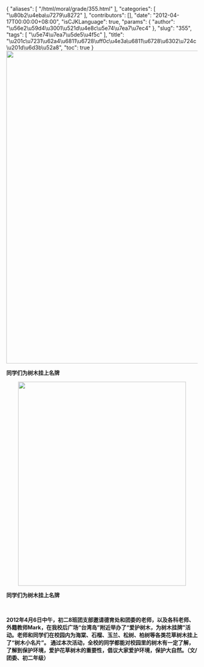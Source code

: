 {
    "aliases": [
        "/html/moral/grade/355.html"
    ],
    "categories": [
        "\u80b2\u4eba\u7279\u8272"
    ],
    "contributors": [],
    "date": "2012-04-17T00:00:00+08:00",
    "isCJKLanguage": true,
    "params": {
        "author": "\u56e2\u59d4\u3001\u521d\u4e8c\u5e74\u7ea7\u7ec4"
    },
    "slug": "355",
    "tags": [
        "\u5e74\u7ea7\u5de5\u4f5c"
    ],
    "title": "\u201c\u7231\u62a4\u6811\u6728\uff0c\u4e3a\u6811\u6728\u6302\u724c\u201d\u6d3b\u52a8",
    "toc": true
}
**<img
    src="https://cdn.tfls.online/mirror/full/7a74c542226133d2ac7b480c781ca340f59faa27.jpg"
    style="display:block;margin-left:auto;margin-right:auto;"
    decoding="async"
    fetchpriority="auto"
    loading="lazy"
    height="823"
    width="600"
/>**

**同学们为树木挂上名牌**

**<img
    src="https://cdn.tfls.online/mirror/full/836f02430acd34d22fdebf84fc115c1910223509.jpg"
    style="display:block;margin-left:auto;margin-right:auto;"
    decoding="async"
    fetchpriority="auto"
    loading="lazy"
    height="537"
    width="442"
/>**

**同学们为树木挂上名牌**

 

**2012年4月6日中午，初二8班团支部邀请德育处和团委的老师，以及各科老师、外籍教师Mark，在我校后广场“台湾岛”附近举办了“爱护树木，为树木挂牌”活动。老师和同学们在校园内为海棠、石榴、玉兰、松树、柏树等各类花草树木挂上了“树木小名片”。 通过本次活动，全校的同学都能对校园里的树木有一定了解，了解到保护环境，爱护花草树木的重要性，倡议大家爱护环境，保护大自然。（文/团委、初二年级）**

